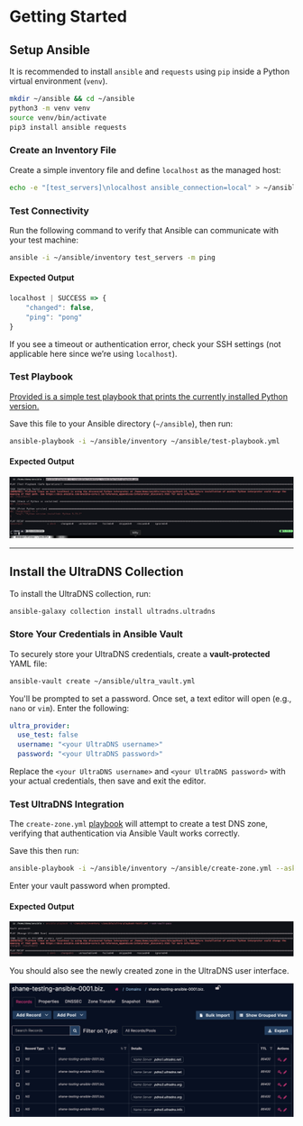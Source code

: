 # Getting Started

## Setup Ansible

It is recommended to install `ansible` and `requests` using `pip` inside a Python virtual environment (`venv`).

```bash
mkdir ~/ansible && cd ~/ansible
python3 -m venv venv
source venv/bin/activate
pip3 install ansible requests
```

### Create an Inventory File

Create a simple inventory file and define `localhost` as the managed host:

```bash
echo -e "[test_servers]\nlocalhost ansible_connection=local" > ~/ansible/inventory
```

### Test Connectivity

Run the following command to verify that Ansible can communicate with your test machine:

```bash
ansible -i ~/ansible/inventory test_servers -m ping
```

#### Expected Output

```javascript
localhost | SUCCESS => {
    "changed": false,
    "ping": "pong"
}

```

If you see a timeout or authentication error, check your SSH settings (not applicable here since we’re using `localhost`).

### Test Playbook

[Provided is a simple test playbook that prints the currently installed Python version.](./test-playbook.yml)

Save this file to your Ansible directory (`~/ansible`), then run:

```bash
ansible-playbook -i ~/ansible/inventory ~/ansible/test-playbook.yml
```

#### Expected Output

![Screenshot of output](./img/ss1.png)

---

## Install the UltraDNS Collection

To install the UltraDNS collection, run:

```bash
ansible-galaxy collection install ultradns.ultradns
```

### Store Your Credentials in Ansible Vault

To securely store your UltraDNS credentials, create a **vault-protected** YAML file:

```bash
ansible-vault create ~/ansible/ultra_vault.yml
```

You'll be prompted to set a password. Once set, a text editor will open (e.g., `nano` or `vim`). Enter the following:

```yaml
ultra_provider:
  use_test: false
  username: "<your UltraDNS username>"
  password: "<your UltraDNS password>"
```

Replace the `<your UltraDNS username>` and `<your UltraDNS password>` with your actual credentials, then save and exit the editor.

### Test UltraDNS Integration

The `create-zone.yml` [playbook](./create-zone.yml) will attempt to create a test DNS zone, verifying that authentication via Ansible Vault works correctly.

Save this then run:

```bash
ansible-playbook -i ~/ansible/inventory ~/ansible/create-zone.yml --ask-vault-pass
```

Enter your vault password when prompted.

#### Expected Output

![Screenshot of test zone creation output](./img/ss2.png)

You should also see the newly created zone in the UltraDNS user interface.

![Screenshot of newly created test zone in UI](./img/ss3.png)